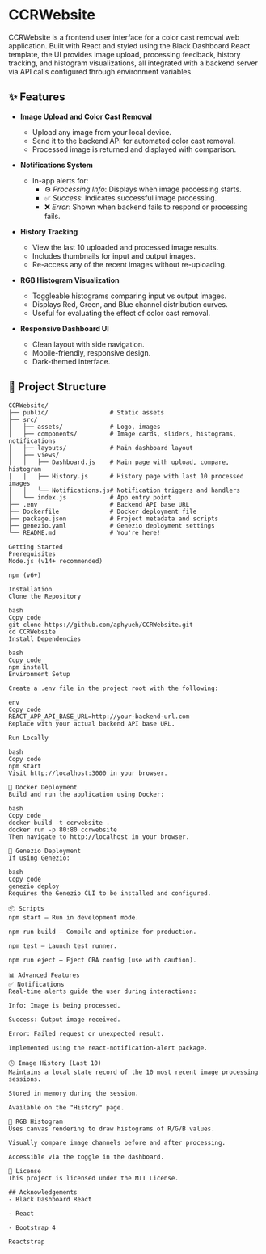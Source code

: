 # CCRWebsite

CCRWebsite is a frontend user interface for a color cast removal web application. Built with React and styled using the Black Dashboard React template, the UI provides image upload, processing feedback, history tracking, and histogram visualizations, all integrated with a backend server via API calls configured through environment variables.

## ✨ Features

- **Image Upload and Color Cast Removal**
  - Upload any image from your local device.
  - Send it to the backend API for automated color cast removal.
  - Processed image is returned and displayed with comparison.

- **Notifications System**
  - In-app alerts for:
    - ⚙️ *Processing Info*: Displays when image processing starts.
    - ✅ *Success*: Indicates successful image processing.
    - ❌ *Error*: Shown when backend fails to respond or processing fails.

- **History Tracking**
  - View the last 10 uploaded and processed image results.
  - Includes thumbnails for input and output images.
  - Re-access any of the recent images without re-uploading.

- **RGB Histogram Visualization**
  - Toggleable histograms comparing input vs output images.
  - Displays Red, Green, and Blue channel distribution curves.
  - Useful for evaluating the effect of color cast removal.

- **Responsive Dashboard UI**
  - Clean layout with side navigation.
  - Mobile-friendly, responsive design.
  - Dark-themed interface.

## 📁 Project Structure

```plaintext
CCRWebsite/
├── public/                 # Static assets
├── src/
│   ├── assets/             # Logo, images
│   ├── components/         # Image cards, sliders, histograms, notifications
│   ├── layouts/            # Main dashboard layout
│   ├── views/
│   │   ├── Dashboard.js    # Main page with upload, compare, histogram
│   │   ├── History.js      # History page with last 10 processed images
│   │   └── Notifications.js# Notification triggers and handlers
│   └── index.js            # App entry point
├── .env                    # Backend API base URL
├── Dockerfile              # Docker deployment file
├── package.json            # Project metadata and scripts
├── genezio.yaml            # Genezio deployment settings
└── README.md               # You're here!

Getting Started
Prerequisites
Node.js (v14+ recommended)

npm (v6+)

Installation
Clone the Repository

bash
Copy code
git clone https://github.com/aphyueh/CCRWebsite.git
cd CCRWebsite
Install Dependencies

bash
Copy code
npm install
Environment Setup

Create a .env file in the project root with the following:

env
Copy code
REACT_APP_API_BASE_URL=http://your-backend-url.com
Replace with your actual backend API base URL.

Run Locally

bash
Copy code
npm start
Visit http://localhost:3000 in your browser.

🐳 Docker Deployment
Build and run the application using Docker:

bash
Copy code
docker build -t ccrwebsite .
docker run -p 80:80 ccrwebsite
Then navigate to http://localhost in your browser.

🚀 Genezio Deployment
If using Genezio:

bash
Copy code
genezio deploy
Requires the Genezio CLI to be installed and configured.

📦 Scripts
npm start – Run in development mode.

npm run build – Compile and optimize for production.

npm test – Launch test runner.

npm run eject – Eject CRA config (use with caution).

📊 Advanced Features
✅ Notifications
Real-time alerts guide the user during interactions:

Info: Image is being processed.

Success: Output image received.

Error: Failed request or unexpected result.

Implemented using the react-notification-alert package.

🕓 Image History (Last 10)
Maintains a local state record of the 10 most recent image processing sessions.

Stored in memory during the session.

Available on the "History" page.

🌈 RGB Histogram
Uses canvas rendering to draw histograms of R/G/B values.

Visually compare image channels before and after processing.

Accessible via the toggle in the dashboard.

📜 License
This project is licensed under the MIT License.

## Acknowledgements
- Black Dashboard React

- React

- Bootstrap 4

Reactstrap


